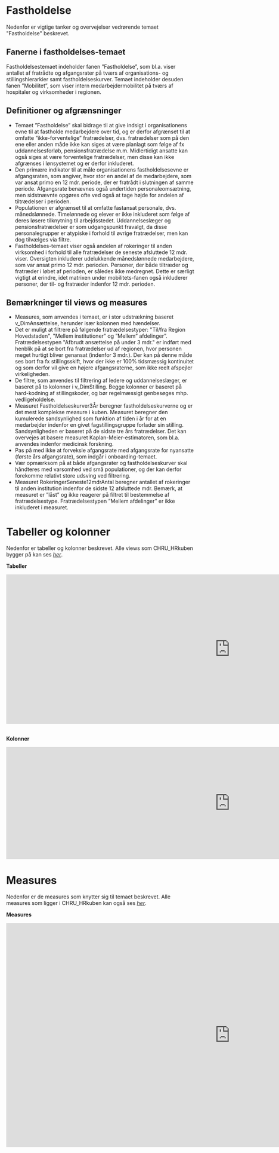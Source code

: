 # Fastholdelse
Nedenfor er vigtige tanker og overvejelser vedrørende temaet "Fastholdelse" beskrevet.

## Fanerne i fastholdelses-temaet
Fastholdelsestemaet indeholder fanen ”Fastholdelse”, som bl.a. viser antallet af fratrådte og afgangsrater på tværs af organisations- og stillingshierarkier samt fastholdelseskurver. Temaet indeholder desuden fanen ”Mobilitet”, som viser intern medarbejdermobilitet på tværs af hospitaler og virksomheder i regionen.

## Definitioner og afgrænsninger
-	Temaet ”Fastholdelse” skal bidrage til at give indsigt i organisationens evne til at fastholde medarbejdere over tid, og er derfor afgrænset til at omfatte ”ikke-forventelige” fratrædelser, dvs. fratrædelser som på den ene eller anden måde ikke kan siges at være planlagt som følge af fx uddannelsesforløb, pensionsfratrædelse m.m. Midlertidigt ansatte kan også siges at være forventelige fratrædelser, men disse kan ikke afgrænses i lønsystemet og er derfor inkluderet.
-	Den primære indikator til at måle organisationens fastholdelsesevne er afgangsraten, som angiver, hvor stor en andel af de medarbejdere, som var ansat primo en 12 mdr. periode, der er fratrådt i slutningen af samme periode. Afgangsrate benævnes også undertiden personaleomsætning, men sidstnævnte opgøres ofte ved også at tage højde for andelen af tiltrædelser i perioden.
-	Populationen er afgrænset til at omfatte fastansat personale, dvs. månedslønnede. Timelønnede og elever er ikke inkluderet som følge af deres løsere tilknytning til arbejdsstedet. Uddannelseslæger og pensionsfratrædelser er som udgangspunkt fravalgt, da disse personalegrupper er atypiske i forhold til øvrige fratrædelser, men kan dog tilvælges via filtre.
-	Fastholdelses-temaet viser også andelen af rokeringer til anden virksomhed i forhold til alle fratrædelser de seneste afsluttede 12 mdr. viser. Oversigten inkluderer udelukkende månedslønnede medarbejdere, som var ansat primo 12 mdr. perioden. Personer, der både tiltræder og fratræder i løbet af perioden, er således ikke medregnet. Dette er særligt vigtigt at erindre, idet matrixen under mobilitets-fanen også inkluderer personer, der til- og fratræder indenfor 12 mdr. perioden.

## Bemærkninger til views og measures
-	Measures, som anvendes i temaet, er i stor udstrækning baseret v_DimAnsættelse, herunder især kolonnen med hændelser.
-	Det er muligt at filtrere på følgende fratrædelsestyper: "Til/fra Region Hovedstaden", "Mellem institutioner" og ”Mellem” afdelinger”. Fratrædelsestypen "Afbrudt ansættelse på under 3 mdr." er indført med henblik på at se bort fra fratrædelser ud af regionen, hvor personen meget hurtigt bliver genansat (indenfor 3 mdr.). Der kan på denne måde ses bort fra fx stillingsskift, hvor der ikke er 100% tidsmæssig kontinuitet og som derfor vil give en højere afgangsraterne, som ikke reelt afspejler virkeligheden.
-	De filtre, som anvendes til filtrering af ledere og uddannelseslæger, er baseret på to kolonner i v_DimStilling. Begge kolonner er baseret på hard-kodning af stillingskoder, og bør regelmæssigt genbesøges mhp. vedligeholdelse.
-	Measuret Fastholdelseskurver3År beregner fastholdelseskurverne og er det mest komplekse measure i kuben. Measuret beregner den kumulerede sandsynlighed som funktion af tiden i år for at en medarbejder indenfor en givet fagstillingsgruppe forlader sin stilling. Sandsynligheden er baseret på de sidste tre års fratrædelser.
Det kan overvejes at basere measuret Kaplan-Meier-estimatoren, som bl.a. anvendes indenfor medicinsk forskning.
-	Pas på med ikke at forveksle afgangsrate med afgangsrate for nyansatte (første års afgangsrate), som indgår i onboarding-temaet.
-	Vær opmærksom på at både afgangsrater og fastholdelseskurver skal håndteres med varsomhed ved små populationer, og der kan derfor forekomme relativt store udsving ved filtrering.
-	Measuret RokeringerSeneste12mdrAntal beregner antallet af rokeringer til anden institution indenfor de sidste 12 afsluttede mdr. Bemærk, at measuret er ”låst” og ikke reagerer på filtret til bestemmelse af fratrædelsestype. Fratrædelsestypen ”Mellem afdelinger” er ikke inkluderet i measuret.

# Tabeller og kolonner
Nedenfor er tabeller og kolonner beskrevet. Alle views som CHRU_HRkuben bygger på kan ses [*her*](https://github.com/DataOgDigitalisering/versionsstyringViews/tree/Produktion/viewFolder).

<b>Tabeller</b>
<center>
<iframe width="1200" height="400" frameborder="0" scrolling="no" src="https://regionh-my.sharepoint.com/personal/tanja_olsen_la_cour_regionh_dk/_layouts/15/Doc.aspx?sourcedoc={8d5cf238-e8c7-40f1-bf4f-139fc065219d}&action=embedview&wdAllowInteractivity=False&Item=Fastholdelse_Tabeller&wdHideGridlines=True&wdInConfigurator=True&wdInConfigurator=True"></iframe>
</center>
<br>
 
<b>Kolonner</b>
<center>
<iframe width="1200" height="300" frameborder="0" scrolling="no" src="https://regionh-my.sharepoint.com/personal/tanja_olsen_la_cour_regionh_dk/_layouts/15/Doc.aspx?sourcedoc={8d5cf238-e8c7-40f1-bf4f-139fc065219d}&action=embedview&wdAllowInteractivity=False&Item=Fastholdelse_Kolonner&wdHideGridlines=True&wdInConfigurator=True&wdInConfigurator=True"></iframe>
</center>

# Measures
Nedenfor er de measures som knytter sig til temaet beskrevet. Alle measures som ligger i CHRU_HRkuben kan også ses [*her*](https://github.com/DataOgDigitalisering/CHRU_HRKube/tree/produktion/tables/_Measures/measures).

<b>Measures</b>
<center>
<iframe width="1200" height="600" frameborder="0" scrolling="no" src="https://regionh-my.sharepoint.com/personal/tanja_olsen_la_cour_regionh_dk/_layouts/15/Doc.aspx?sourcedoc={8d5cf238-e8c7-40f1-bf4f-139fc065219d}&action=embedview&wdAllowInteractivity=False&Item=Fastholdelse_Measures&wdHideGridlines=True&wdInConfigurator=True&wdInConfigurator=True"></iframe>
</center>
